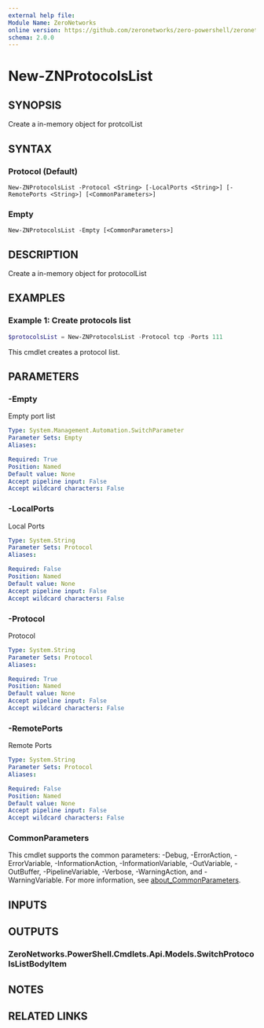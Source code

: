 ```yaml
---
external help file:
Module Name: ZeroNetworks
online version: https://github.com/zeronetworks/zero-powershell/zeronetworks/new-znprotocolslist
schema: 2.0.0
---
```


# New-ZNProtocolsList

## SYNOPSIS
Create a in-memory object for protcolList

## SYNTAX

### Protocol (Default)
```
New-ZNProtocolsList -Protocol <String> [-LocalPorts <String>] [-RemotePorts <String>] [<CommonParameters>]
```

### Empty
```
New-ZNProtocolsList -Empty [<CommonParameters>]
```

## DESCRIPTION
Create a in-memory object for protocolList

## EXAMPLES

### Example 1: Create protocols list
```powershell
$protocolsList = New-ZNProtocolsList -Protocol tcp -Ports 111
```

This cmdlet creates a protocol list.

## PARAMETERS

### -Empty
Empty port list

```yaml
Type: System.Management.Automation.SwitchParameter
Parameter Sets: Empty
Aliases:

Required: True
Position: Named
Default value: None
Accept pipeline input: False
Accept wildcard characters: False
```

### -LocalPorts
Local Ports

```yaml
Type: System.String
Parameter Sets: Protocol
Aliases:

Required: False
Position: Named
Default value: None
Accept pipeline input: False
Accept wildcard characters: False
```

### -Protocol
Protocol

```yaml
Type: System.String
Parameter Sets: Protocol
Aliases:

Required: True
Position: Named
Default value: None
Accept pipeline input: False
Accept wildcard characters: False
```

### -RemotePorts
Remote Ports

```yaml
Type: System.String
Parameter Sets: Protocol
Aliases:

Required: False
Position: Named
Default value: None
Accept pipeline input: False
Accept wildcard characters: False
```

### CommonParameters
This cmdlet supports the common parameters: -Debug, -ErrorAction, -ErrorVariable, -InformationAction, -InformationVariable, -OutVariable, -OutBuffer, -PipelineVariable, -Verbose, -WarningAction, and -WarningVariable. For more information, see [about_CommonParameters](http://go.microsoft.com/fwlink/?LinkID=113216).

## INPUTS

## OUTPUTS

### ZeroNetworks.PowerShell.Cmdlets.Api.Models.SwitchProtocolsListBodyItem

## NOTES

## RELATED LINKS

